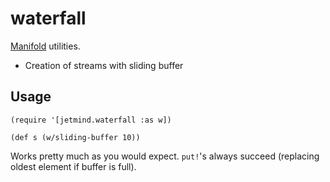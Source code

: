 # waterfall

[Manifold](https://github.com/ztellman/manifold/) utilities.

- Creation of streams with sliding buffer

## Usage

```
(require '[jetmind.waterfall :as w])

(def s (w/sliding-buffer 10))
```

Works pretty much as you would expect. `put!`'s always succeed (replacing oldest
element if buffer is full).
